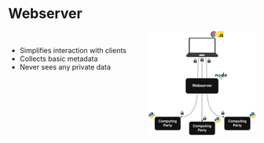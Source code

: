 # Webserver

<div style="display: flex; align-items: flex-start; justify-content: space-between;">
  <div style="flex: 1; max-width: 55%; padding-right: 20px;">
    <br>
    <ul>
      <li v-click="1">Simplifies interaction with clients</li>
      <li v-click="2">Collects basic metadata</li>
      <li v-click="3">Never sees any private data</li>
    </ul>
  </div>
  <div style="flex: 1; text-align: right;">
      <img src="../../figures/system-design.png" alt="System Design Diagram" style="max-width: 90%; height: auto;" />
  </div>
</div>

<SlideCurrentNo class="absolute bottom-8 right-10"/>

<style scoped>
.nested-gray {
  font-size: 0.8em;
  color: #555555 !important;
}
</style>

<!--
Next, we have an intermediate webserver which exists to simplify the interaction with the clients.

We don't want to have the MPC servers running all the time, and we don't want the client to have to manage 3 connections.

The webserver also collects basic metadata, for example, so that we can pay users for their participation.

We emphasize that because secret shares are end-to-end encrypted from clients to the computing parties, the webserver never sees any private data.
-->
